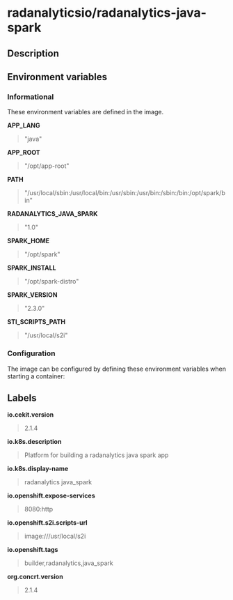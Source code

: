 # radanalyticsio/radanalytics-java-spark

## Description




## Environment variables

### Informational

These environment variables are defined in the image.

__APP_LANG__
>"java"

__APP_ROOT__
>"/opt/app-root"

__PATH__
>"/usr/local/sbin:/usr/local/bin:/usr/sbin:/usr/bin:/sbin:/bin:/opt/spark/bin"

__RADANALYTICS_JAVA_SPARK__
>"1.0"

__SPARK_HOME__
>"/opt/spark"

__SPARK_INSTALL__
>"/opt/spark-distro"

__SPARK_VERSION__
>"2.3.0"

__STI_SCRIPTS_PATH__
>"/usr/local/s2i"


### Configuration

The image can be configured by defining these environment variables
when starting a container:



## Labels

__io.cekit.version__
> 2.1.4

__io.k8s.description__
> Platform for building a radanalytics java spark app

__io.k8s.display-name__
> radanalytics java_spark

__io.openshift.expose-services__
> 8080:http

__io.openshift.s2i.scripts-url__
> image:///usr/local/s2i

__io.openshift.tags__
> builder,radanalytics,java_spark

__org.concrt.version__
> 2.1.4


